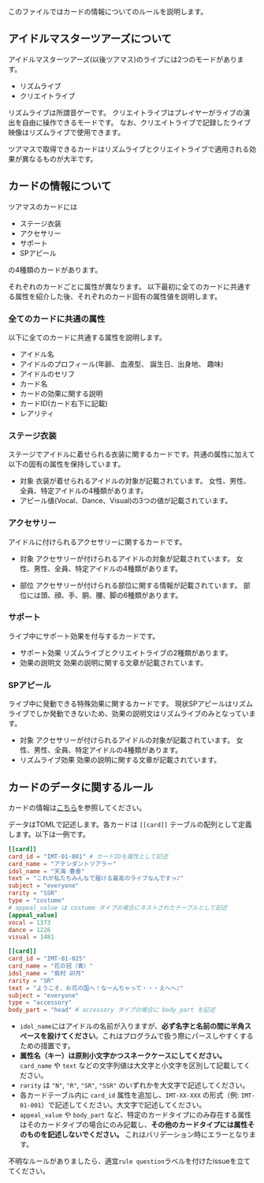 このファイルではカードの情報についてのルールを説明します。

## アイドルマスターツアーズについて

アイドルマスターツアーズ(以後ツアマス)のライブには2つのモードがあります。

- リズムライブ
- クリエイトライブ

リズムライブは所謂音ゲーです。
クリエイトライブはプレイヤーがライブの演出を自由に操作できるモードです。
なお、クリエイトライブで記録したライブ映像はリズムライブで使用できます。

ツアマスで取得できるカードはリズムライブとクリエイトライブで適用される効果が異なるものが大半です。


## カードの情報について
ツアマスのカードには

- ステージ衣装
- アクセサリー
- サポート
- SPアピール

の4種類のカードがあります。

それぞれのカードごとに属性が異なります。
以下最初に全てのカードに共通する属性を紹介した後、それぞれのカード固有の属性値を説明します。

### 全てのカードに共通の属性

以下に全てのカードに共通する属性を説明します。

- アイドル名
- アイドルのプロフィール(年齢、 血液型、 誕生日、出身地、 趣味)
- アイドルのセリフ
- カード名
- カードの効果に関する説明
- カードID(カード右下に記載)
- レアリティ

### ステージ衣装
ステージでアイドルに着せられる衣装に関するカードです。共通の属性に加えて以下の固有の属性を保持しています。

- 対象
衣装が着せられるアイドルの対象が記載されています。
女性、男性、全員、特定アイドルの4種類があります。
- アピール値(Vocal、Dance、Visual)の3つの値が記載されています。

### アクセサリー
アイドルに付けられるアクセサリーに関するカードです。

- 対象
アクセサリーが付けられるアイドルの対象が記載されています。
女性、男性、全員、特定アイドルの4種類があります。

- 部位
アクセサリーが付けられる部位に関する情報が記載されています。
部位には頭、顔、手、胴、腰、脚の6種類があります。

### サポート
ライブ中にサポート効果を付与するカードです。

- サポート効果
リズムライブとクリエイトライブの2種類があります。
- 効果の説明文
効果の説明に関する文章が記載されています。

### SPアピール
ライブ中に発動できる特殊効果に関するカードです。
現状SPアピールはリズムライブでしか発動できないため、効果の説明文はリズムライブのみとなっています。

- 対象
アクセサリーが付けられるアイドルの対象が記載されています。
女性、男性、全員、特定アイドルの4種類があります。
- リズムライブ効果
効果の説明に関する文章が記載されています。


## カードのデータに関するルール

カードの情報は[こちら](https://bandainamco-am.co.jp/am/vg/idolmaster-tours/cardlist/#all)を参照してください。

データはTOMLで記述します。各カードは `[[card]]` テーブルの配列として定義します。以下は一例です。

```toml
[[card]]
card_id = "IMT-01-001" # カードIDを属性として記述
card_name = "アテンダントツアラー"
idol_name = "天海 春香"
text = "これが私たちみんなで届ける最高のライブなんですっ♪"
subject = "everyone"
rarity = "SSR"
type = "costume"
# appeal_value は costume タイプの場合にネストされたテーブルとして記述
[appeal_value]
vocal = 1373
dance = 1226
visual = 1481

[[card]]
card_id = "IMT-01-025"
card_name = "花の冠（青）"
idol_name = "島村 卯月"
rarity = "SR"
text = "ようこそ、お花の国へ！なーんちゃって・・・えへへ♪"
subject = "everyone"
type = "accessory"
body_part = "head" # accessory タイプの場合に body_part を記述
```
- `idol_name`にはアイドルの名前が入りますが、**必ず名字と名前の間に半角スペースを設けてください**。これはプログラムで扱う際にパースしやすくするための措置です。
- **属性名（キー）は原則小文字かつスネークケースにしてください。** `card_name` や `text` などの文字列値は大文字と小文字を区別して記載してください。
- `rarity` は `"N"`, `"R"`, `"SR"`, `"SSR"` のいずれかを大文字で記述してください。
- 各カードテーブル内に `card_id` 属性を追加し、`IMT-XX-XXX` の形式（例: `IMT-01-001`）で記述してください。大文字で記述してください。
- `appeal_value` や `body_part` など、特定のカードタイプにのみ存在する属性はそのカードタイプの場合にのみ記載し、**その他のカードタイプには属性そのものを記述しないでください。** これはバリデーション時にエラーとなります。

不明なルールがありましたら、適宜`rule question`ラベルを付けたissueを立ててください。
